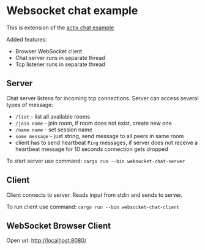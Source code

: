 # Websocket chat example

This is extension of the
[actix chat example](https://github.com/actix/actix/tree/master/examples/chat)

Added features:

* Browser WebSocket client
* Chat server runs in separate thread
* Tcp listener runs in separate thread

## Server

Chat server listens for incoming tcp connections. Server can access several types of message:

* `/list` - list all available rooms
* `/join name` - join room, if room does not exist, create new one
* `/name name` - set session name
* `some message` - just string, send message to all peers in same room
* client has to send heartbeat `Ping` messages, if server does not receive a heartbeat message for 10 seconds connection gets dropped

To start server use command: `cargo run --bin websocket-chat-server`

## Client

Client connects to server. Reads input from stdin and sends to server.

To run client use command: `cargo run --bin websocket-chat-client`

## WebSocket Browser Client

Open url: [http://localhost:8080/](http://localhost:8080/)
